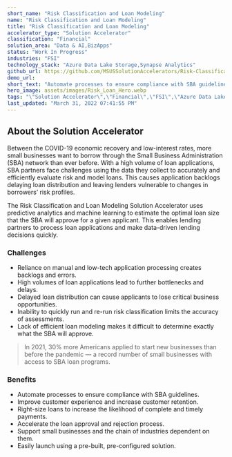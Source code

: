 ```yaml
---
short_name: "Risk Classification and Loan Modeling"
name: "Risk Classification and Loan Modeling"
title: "Risk Classification and Loan Modeling"
accelerator_type: "Solution Accelerator"
classification: "Financial"
solution_area: "Data & AI,BizApps"
status: "Work In Progress"
industries: "FSI"
technology_stack: "Azure Data Lake Storage,Synapse Analytics"
github_url: https://github.com/MSUSSolutionAccelerators/Risk-Classification-and-Load-Modeling-Solution-Accelerator
demo_url: 
short_text: "Automate processes to ensure compliance with SBA guidelines"
hero_image: assets/images/Risk_Loan_Hero.webp
tags: "\"Solution Accelerator\",\"Financial\",\"FSI\",\"Azure Data Lake Storage\",\"Synapse Analytics\""
last_updated: "March 31, 2022 07:41:55 PM"
---
```

## About the Solution Accelerator

Between the COVID-19 economic recovery and low-interest rates, more small businesses want to borrow through the Small Business Administration (SBA) network than ever before. With a high volume of loan applications, SBA partners face challenges using the data they collect to accurately and efficiently evaluate risk and model loans. This causes application backlogs delaying loan distribution and leaving lenders vulnerable to changes in borrowers’ risk profiles.

The Risk Classification and Loan Modeling Solution Accelerator uses predictive analytics and machine learning to estimate the optimal loan size that the SBA will approve for a given applicant. This enables lending partners to process loan applications and make data-driven lending decisions quickly.

### Challenges

* Reliance on manual and low-tech application processing creates backlogs and errors.
* High volumes of loan applications lead to further bottlenecks and delays.
* Delayed loan distribution can cause applicants to lose critical business opportunities.
* Inability to quickly run and re-run risk classification limits the accuracy of assessments.
* Lack of efficient loan modeling makes it difficult to determine exactly what the SBA will approve.

> In 2021, 30% more Americans applied to start new businesses than before the pandemic — a record number of small businesses with access to SBA loan programs.

### Benefits

* Automate processes to ensure compliance with SBA guidelines.
* Improve customer experience and increase customer retention.
* Right-size loans to increase the likelihood of complete and timely payments.
* Accelerate the loan approval and rejection process.
* Support small businesses and the chain of industries dependent on them.
* Easily launch using a pre-built, pre-configured solution.
